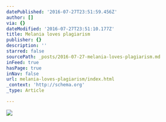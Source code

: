 ```yaml
---
datePublished: '2016-07-27T23:51:59.456Z'
author: []
via: {}
dateModified: '2016-07-27T23:51:10.177Z'
title: Melania loves plagiarism
publisher: {}
description: ''
starred: false
sourcePath: _posts/2016-07-27-melania-loves-plagiarism.md
inFeed: true
hasPage: true
inNav: false
url: melania-loves-plagiarism/index.html
_context: 'http://schema.org'
_type: Article

---
```

![](https://the-grid-user-content.s3-us-west-2.amazonaws.com/acdb984c-1e44-4bb2-a375-ff4c7ef4b71b.jpg)
